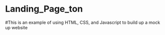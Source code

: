 # Landing_Page_ton

#This is an example of using HTML, CSS, and Javascript to build up a mock up website

